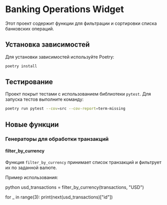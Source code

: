 # Banking Operations Widget

Этот проект содержит функции для фильтрации и сортировки списка банковских операций.

## Установка зависимостей

Для установки зависимостей используйте Poetry:

```bash
poetry install
```

## Тестирование

Проект покрыт тестами с использованием библиотеки `pytest`. Для запуска тестов выполните команду:

```bash
poetry run pytest --cov=src --cov-report=term-missing
```
## Новые функции

### Генераторы для обработки транзакций

#### filter_by_currency

Функция `filter_by_currency` принимает список транзакций и фильтрует их по заданной валюте.

Пример использования:

python
usd_transactions = filter_by_currency(transactions, "USD")

for _ in range(3):
    print(next(usd_transactions)["id"])

